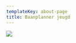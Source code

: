 ```yaml
---
templateKey: about-page
title: Baanplanner jeugd
---
```


<a href="http://www.codecenter.nl" target="_blank">
 <img src="https://res.cloudinary.com/junior-joy/image/upload/v1588181850/baanplanner_e9bxy3.png" style="border:0;">
</a>
